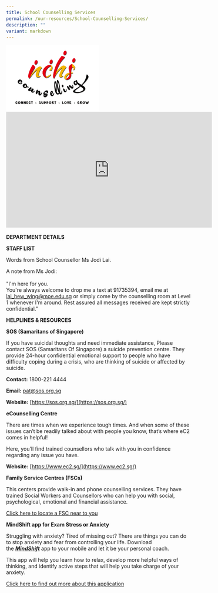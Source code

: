 ```yaml
---
title: School Counselling Services
permalink: /our-resources/School-Counselling-Services/
description: ""
variant: markdown
---
```

<img src="/images/scs.png" style="width:50%">

<iframe width="560" height="315" src="https://www.youtube.com/embed/0fL-pn80s-c" title="YouTube video player" frameborder="0" allow="accelerometer; autoplay; clipboard-write; encrypted-media; gyroscope; picture-in-picture" allowfullscreen=""></iframe>

**DEPARTMENT DETAILS**

**STAFF LIST**

Words from School Counsellor Ms Jodi Lai. 

A note from Ms Jodi: <br><br>
"I'm here for you.<br>
You're always welcome to drop me a text at 91735394, email me at lai_hew_wing@moe.edu.sg 
or simply come by the counselling room at Level 1 whenever I'm around.  Rest assured all messages received are kept strictly confidential."



**HELPLINES &amp; RESOURCES**

**SOS (Samaritans of Singapore)**

If you have suicidal thoughts and need immediate assistance, Please contact SOS (Samaritans Of Singapore) a suicide prevention centre. They provide 24-hour confidential emotional support to people who have difficulty coping during a crisis, who are thinking of suicide or affected by suicide.

  

**Contact:**&nbsp;1800-221 4444

**Email:**&nbsp;[pat@sos.org.sg](mailto:pat@sos.org.sg)

**Website:**&nbsp;[https://sos.org.sg/](https://sos.org.sg/)

**eCounselling Centre**

There are times when we experience tough times. And when some of these issues can’t be readily talked about with people you know, that’s where eC2 comes in helpful!

  

Here, you’ll find trained counsellors who talk with you in confidence regarding any issue you have.

  

**Website:**&nbsp;[https://www.ec2.sg/](https://www.ec2.sg/)

**Family Service Centres (FSCs)**

This centers provide walk-in and phone counselling services. They have trained Social Workers and Counsellors who can help you with social, psychological, emotional and financial assistance.

  

[Click here to locate a FSC near to you](https://www.msf.gov.sg/dfcs/familyservice/default.aspx)

  



**MindShift app for Exam Stress or Anxiety**

Struggling with anxiety? Tired of missing out? There are things you can do to stop anxiety and fear from controlling your life. Download the&nbsp;**[_MindShift_](https://www.anxietybc.com/resources/mindshift-app)**&nbsp;app to your mobile and let it be your personal coach.

  

This app will help you learn how to relax, develop more helpful ways of thinking, and identify active steps that will help you take charge of your anxiety.

  

[Click here to find out more about this application](https://www.anxietybc.com/resources/mindshift-app)

